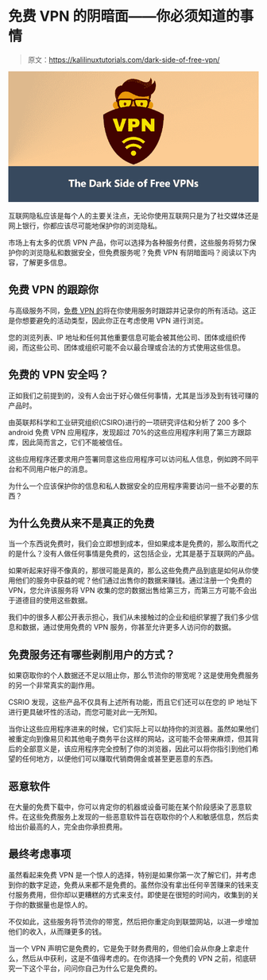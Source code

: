# 免费 VPN 的阴暗面——你必须知道的事情

> 原文：<https://kalilinuxtutorials.com/dark-side-of-free-vpn/>

[![Free VPN](img/13a163a34cf3de610d45f3eecf7e8cae.png "Free VPN")](https://1.bp.blogspot.com/-44XbCIQwlGI/XdAx1kCJfOI/AAAAAAAAFmU/2SunXRkmoR0PTFqW7BejnJejMKUgVoQTwCLcBGAsYHQ/s1600/Dark%2BSide%2Bof%2BFree%2BVPNs.png)

互联网隐私应该是每个人的主要关注点，无论你使用互联网只是为了社交媒体还是网上银行，你都应该尽可能地保护你的浏览隐私。

市场上有太多的优质 VPN 产品，你可以选择为各种服务付费，这些服务将努力保护你的浏览隐私和数据安全，但免费服务呢？免费 VPN 有阴暗面吗？阅读以下内容，了解更多信息。

## **免费 VPN 的跟踪你**

与高级服务不同，[免费 VPN 的](https://gbhackers.com/vpn-free-trial/)将在你使用服务时跟踪并记录你的所有活动。这正是你想要避免的活动类型，因此你正在考虑使用 VPN 进行浏览。

您的浏览列表、IP 地址和任何其他重要信息可能会被其他公司、团体或组织传阅，而这些公司、团体或组织可能不会以最合理或合法的方式使用这些信息。

## 免费的 VPN 安全吗？

正如我们之前提到的，没有人会出于好心做任何事情，尤其是当涉及到有钱可赚的产品时。

由英联邦科学和工业研究组织(CSIRO)进行的一项研究评估和分析了 200 多个 android 免费 VPN 应用程序，发现超过 70%的这些应用程序利用了第三方跟踪库，因此简而言之，它们不能被信任。

这些应用程序还要求用户签署同意这些应用程序可以访问私人信息，例如跨不同平台和不同用户帐户的消息。

为什么一个应该保护你的信息和私人数据安全的应用程序需要访问一些不必要的东西？

## **为什么免费从来不是真正的免费**

当一个东西说免费时，我们会立即想到成本，但如果成本是免费的，那么取而代之的是什么？没有人做任何事情是免费的，这包括企业，尤其是基于互联网的产品。

如果听起来好得不像真的，那很可能是真的，那么这些免费产品到底是如何从你使用他们的服务中获益的呢？他们通过出售你的数据来赚钱。通过注册一个免费的 VPN，您允许该服务将 VPN 收集的您的数据出售给第三方，而第三方可能不会出于道德目的使用这些数据。

我们中的很多人都公开表示担心，我们从未接触过的企业和组织掌握了我们多少信息和数据，通过使用免费的 VPN 服务，你甚至允许更多人访问你的数据。

## **免费服务还有哪些剥削用户的方式？**

如果窃取你的个人数据还不足以阻止你，那么节流你的带宽呢？这是使用免费服务的另一个非常真实的副作用。

CSRIO 发现，这些产品不仅具有上述所有功能，而且它们还可以在您的 IP 地址下进行更具破坏性的活动，而您可能对此一无所知。

当你让这些应用程序进来的时候，它们实际上可以劫持你的浏览器。虽然如果他们被重定向到像易贝和其他电子商务平台这样的网站，这可能不会带来麻烦，但其背后的全部意义是，该应用程序完全控制了你的浏览器，因此可以将你指引到他们希望的任何地方，以便他们可以赚取代销商佣金或甚至更恶意的东西。

## **恶意软件**

在大量的免费下载中，你可以肯定你的机器或设备可能在某个阶段感染了恶意软件。在这些免费服务上发现的一些恶意软件旨在窃取你的个人和敏感信息，然后卖给出价最高的人，完全由你承担费用。

## **最终考虑事项**

虽然看起来免费 VPN 是一个惊人的选择，特别是如果你第一次了解它们，并考虑到你的数字足迹，免费从来都不是免费的。虽然你没有拿出任何辛苦赚来的钱来支付服务费用，但你却以更糟糕的方式来支付。即使是在很短的时间内，收集到的关于你的数据量也是惊人的。

不仅如此，这些服务将节流你的带宽，然后把你重定向到联盟网站，以进一步增加他们的收入，从而赚更多的钱。

当一个 VPN 声明它是免费的，它是免于财务费用的，但他们会从你身上拿走什么，然后从中获利，这是不值得考虑的。在你选择一个免费的 VPN 之前，彻底研究一下这个平台，问问你自己为什么它是免费的。
